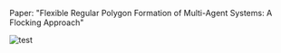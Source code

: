 Paper: "Flexible Regular Polygon Formation of Multi-Agent Systems: A Flocking Approach"


![test]([https://github.com/Your_Repository_Name/Your_GIF_Name.gif](https://github.com/smmss/Regular-Polygon-Formation/blob/main/Size-Scaling.gif)https://github.com/smmss/Regular-Polygon-Formation/blob/main/Size-Scaling.gif)
